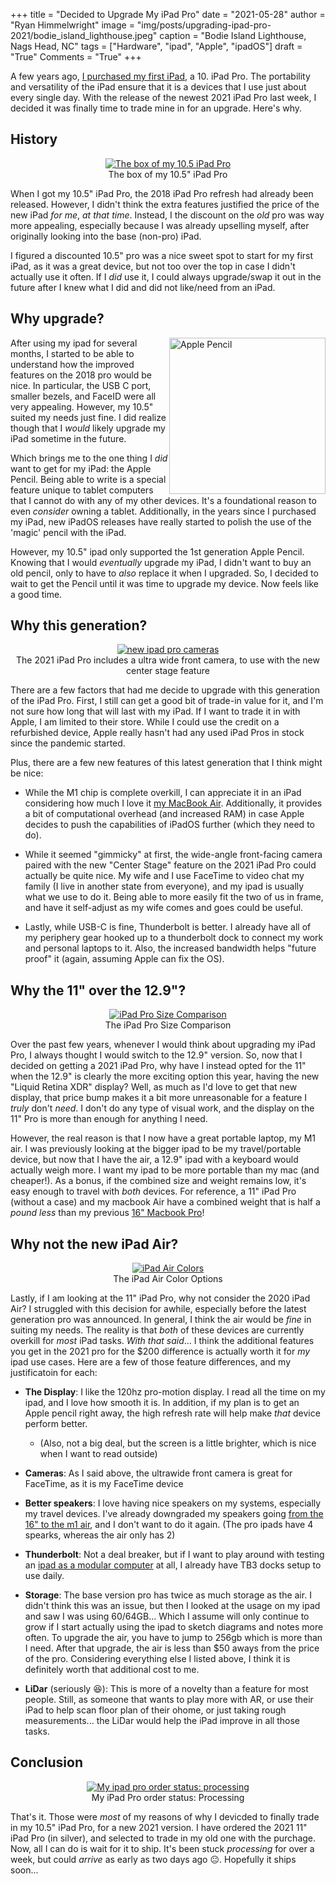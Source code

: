 +++
title   = "Decided to Upgrade My iPad Pro"
date    = "2021-05-28"
author  = "Ryan Himmelwright"
image   = "img/posts/upgrading-ipad-pro-2021/bodie_island_lighthouse.jpeg"
caption = "Bodie Island Lighthouse, Nags Head, NC"
tags    = ["Hardware", "ipad", "Apple", "ipadOS"]
draft   = "True"
Comments = "True"
+++

A few years ago, [I purchased my first iPad](/post/getting-an-ipad/), a 10.
iPad Pro. The portability and versatility of the iPad ensure that it is a
devices that I use just about every single day. With the release of the newest
2021 iPad Pro last week, I decided it was finally time to trade mine in for an
upgrade. Here's why.

<!--more-->

## History

<center>
<a href="../../img/posts/upgrading-ipad-pro-2021/10.5_pro_box.png"><img alt="The box of my 10.5 iPad Pro" src="../../img/posts/upgrading-ipad-pro-2021/10.5_pro_box.png" style="max-width: 100%;"/></a>
<div class="caption">The box of my 10.5" iPad Pro</div>
</center>

When I got my 10.5" iPad Pro, the 2018 iPad Pro refresh had already been
released. However, I didn't think the extra features justified the price of the
new iPad *for me*, *at that time*. Instead, I the discount on the *old* pro was
way more appealing, especially because I was already upselling myself, after
originally looking into the base (non-pro) iPad.

I figured a discounted 10.5" pro was a nice sweet spot to start for my first
iPad, as it was a great device, but not too over the top in case I didn't
actually use it often. If I *did* use it, I could always upgrade/swap it out in
the future after I knew what I did and did not like/need from an iPad.

##  Why upgrade?

<a href="/img/posts/upgrading-ipad-pro-2021/apple_pencil_tall.png"><img alt="Apple Pencil" src="/img/posts/upgrading-ipad-pro-2021/apple_pencil_tall.png" style="max-width: 100%; width: 250px; float: right;"/></a>

After using my ipad for several months, I started to be able to understand how
the improved features on the 2018 pro would be nice. In particular, the USB C
port, smaller bezels, and FaceID were all very appealing. However, my 10.5"
suited my needs just fine. I did realize though that I *would* likely upgrade my
iPad sometime in the future.

Which brings me to the one thing I *did* want to get for my iPad: the Apple
Pencil.  Being able to write is a special feature unique to tablet computers
that I cannot do with any of my other devices. It's a foundational reason to
even *consider* owning a tablet. Additionally, in the years since I purchased my
iPad, new iPadOS releases have really started to polish the use of the 'magic'
pencil with the iPad.

However, my 10.5" ipad only supported the 1st generation Apple Pencil. Knowing
that I would *eventually* upgrade my iPad, I didn't want to buy an old pencil,
only to have to *also* replace it when I upgraded. So, I decided to wait to get
the Pencil until it was time to upgrade my device. Now feels like a good time.


## Why this generation?

<center>
<a href="../../img/posts/upgrading-ipad-pro-2021/front_camera.png"><img alt="new ipad pro cameras" src="../../img/posts/upgrading-ipad-pro-2021/front_camera.png" style="max-width: 100%;"/></a>
<div class="caption">The 2021 iPad Pro includes a ultra wide front camera, to use with the new center stage feature</div>
</center>

There are a few factors that had me decide to upgrade with this generation of
the iPad Pro. First, I still can get a good bit of trade-in value for it, and
I'm not sure how long that will last with my iPad. If I want to trade it in with
Apple, I am limited to their store. While I could use the credit on a
refurbished device, Apple really hasn't had any used iPad Pros in stock since
the pandemic started.

Plus, there are a few new features of this latest generation that I think might be nice:

- While the M1 chip is complete overkill, I can appreciate it in an iPad
considering how much I love it  [my MacBook
Air](/post/m1-air-initial-thoughts/). Additionally, it provides a bit of
computational overhead (and increased RAM) in case Apple decides to push the
capabilities of iPadOS further (which they need to do).

-  While it seemed "gimmicky" at first, the wide-angle front-facing camera
paired with the new "Center Stage" feature on the 2021 iPad Pro could actually
be quite nice.  My wife and I use FaceTime to video chat my family (I live in
another state from everyone), and my ipad is usually what we use to do it. Being
able to more easily fit the two of us in frame, and have it self-adjust as my
wife comes and goes could be useful.

- Lastly, while USB-C is fine, Thunderbolt is better. I already have all of my
periphery gear hooked up to a thunderbolt dock to connect my work and personal
laptops to it. Also, the increased bandwidth helps "future proof" it (again,
assuming Apple can fix the OS).

## Why the 11" over the 12.9"?

<center>
<a href="../../img/posts/upgrading-ipad-pro-2021/size_and_weight.png"><img alt="iPad Pro Size Comparison" src="../../img/posts/upgrading-ipad-pro-2021/size_and_weight.png" style="max-width: 100%;"/></a>
<div class="caption">The iPad Pro Size Comparison</div>
</center>

Over the past few years, whenever I would think about upgrading my iPad Pro, I
always thought I would switch to the 12.9" version. So, now that I decided on getting
a 2021 iPad Pro, why have I instead opted for the 11" when the 12.9" is clearly the more
exciting option this year, having the new "Liquid Retina XDR" display? Well, as
much as I'd love to get that new display, that price bump makes it a bit more
unreasonable for a feature I *truly* don't
*need*. I don't do any type of visual work, and the display on the 11" Pro is
more than enough for anything I need.

However, the real reason is that I now have a great portable laptop, my M1 air.
I was previously looking at the bigger ipad to be my travel/portable device, but
now that I have the air, a 12.9" ipad with a keyboard would actually weigh more.
I want my ipad to be more portable than my mac (and cheaper!). As a bonus, if
the combined size and weight remains low, it's easy enough to travel with *both*
devices. For reference, a 11" iPad Pro (without a case) and my macbook Air have
a combined weight that is half a *pound less* than my previous [16" Macbook
Pro](/post/new-2019-16inch-mbp/)!

##  Why not the new iPad Air?

<center>
<a href="../../img/posts/upgrading-ipad-pro-2021/buy_ipad_air_colors.png"><img alt="iPad Air Colors" src="../../img/posts/upgrading-ipad-pro-2021/buy_ipad_air_colors.png" style="max-width: 100%;"/></a>
<div class="caption">The iPad Air Color Options</div>
</center>

Lastly, if I am looking at the 11" iPad Pro, why not consider the 2020 iPad Air?
I struggled with this decision for awhile, especially before the latest
generation pro was announced. In general, I think the air would be *fine* in
suiting my needs. The reality is that *both* of these devices are currently
overkill for *most* iPad tasks. *With that said*... I think the additional
features you get in the 2021 pro for the $200 difference is actually worth it
for *my* ipad use cases. Here are a few of those feature differences, and my
justificatoin for each:

-  **The Display**: I like the 120hz pro-motion display. I read all the time on
my ipad, and I love how smooth it is. In addition, if my plan is to get an Apple
pencil right away, the high refresh rate will help make *that* device perform
better.
    -  (Also, not a big deal, but the screen is a little brighter, which is nice
    when I want to read outside)

-  **Cameras**: As I said above, the ultrawide front camera is great for
FaceTime, as it is my FaceTime device

-   **Better speakers**: I love having nice speakers on my systems, especially
my travel devices. I've already downgraded my speakers going [from the 16" to
the m1 air](/post/trading-mbp16-for-m1air/), and I don't want to do it again.
(The pro ipads have 4 spearks, whereas the air only has 2)

-   **Thunderbolt**: Not a deal breaker, but if I want to play around with testing an
[ipad as a modular
computer](https://www.macstories.net/stories/modular-computer/) at all, I
already have TB3 docks setup to use daily.

-   **Storage**: The base version pro has twice as much storage as the air. I
didn't think this was an issue, but then I looked at the usage on my ipad and
saw I was using 60/64GB... Which I assume will only continue to grow if I start
actually using the ipad to sketch diagrams and notes more often. To upgrade the
air, you have to jump to 256gb which is more than I need.  After that upgrade,
the air is less than $50 aways from the price of the pro.  Considering
everything else I listed above, I think it is definitely worth that additional
cost to me.

-   **LiDar** (seriously 😆): This is more of a novelty than a feature for most
people. Still, as someone that wants to play more with AR, or use their iPad to
help scan floor plan of their ohome, or just taking rough measurements... the
LiDar would help the iPad improve in all those tasks.

## Conclusion

<center>
<a href="../../img/posts/upgrading-ipad-pro-2021/order_status.png"><img alt="My ipad pro order status: processing" src="../../img/posts/upgrading-ipad-pro-2021/order_status.png" style="max-width: 100%;"/></a>
<div class="caption">My iPad Pro order status: Processing</div>
</center>

That's it. Those were *most* of my reasons of why I devicded to finally trade in
my 10.5" iPad Pro, for a new 2021 version. I have ordered the 2021 11" iPad Pro
(in silver), and selected to trade in my old one with the purchage. Now, all I
can do is wait for it to ship. It's been stuck *processing* for over a week, but
could *arrive* as early as two days ago 😐. Hopefully it ships soon...